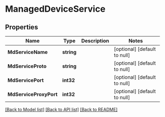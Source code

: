 # ManagedDeviceService

## Properties
Name | Type | Description | Notes
------------ | ------------- | ------------- | -------------
**MdServiceName** | **string** |  | [optional] [default to null]
**MdServiceProto** | **string** |  | [optional] [default to null]
**MdServicePort** | **int32** |  | [optional] [default to null]
**MdServiceProxyPort** | **int32** |  | [optional] [default to null]

[[Back to Model list]](../README.md#documentation-for-models) [[Back to API list]](../README.md#documentation-for-api-endpoints) [[Back to README]](../README.md)

